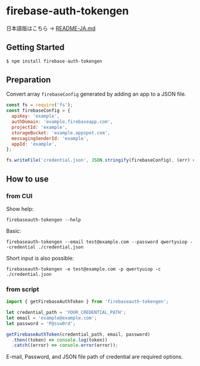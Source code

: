 # firebase-auth-tokengen

日本語版はこちら → [README-JA.md](README-JA.md)

## Getting Started

```s
$ npm install firebase-auth-tokengen
```

## Preparation

Convert array `firebaseConfig` generated by adding an app to a JSON file.

```javascript
const fs = require('fs');
const firebaseConfig = {
  apiKey: 'example',
  authDomain: 'example.firebaseapp.com',
  projectId: 'example',
  storageBucket: 'example.appspot.com',
  messagingSenderId: 'example',
  appId: 'example',
};

fs.writeFile('credential.json', JSON.stringify(firebaseConfig), (err) => {});
```

## How to use

### from CUI

Show help:

`firebaseauth-tokengen --help`

Basic:

`firebaseauth-tokengen --email test@example.com --password qwertyuiop --credential ./credential.json`

Short input is also possible:

`firebaseauth-tokengen -e test@example.com -p qwertyuiop -c ./credential.json`

### from script

```typescript
import { getFirebaseAuthToken } from 'firebaseauth-tokengen';

let credential_path = 'YOUR_CREDENTIAL_PATH';
let email = 'example@example.com';
let password = 'P@ssw0rd';

getFirebaseAuthToken(credential_path, email, password)
  .then((token) => console.log(token))
  .catch((error) => console.error(error));
```

E-mail, Password, and JSON file path of credential are required options.
